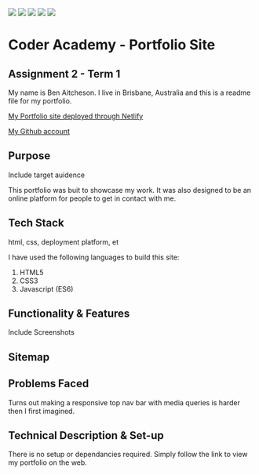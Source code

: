 <img src="https://img.shields.io/netlify/9226998f-7a02-479c-b33a-bd4ee87f8601?style=flat-square">
<img src="https://img.shields.io/tokei/lines/github/benaitcheson/portfolio-site?style=flat-square">
<img src="https://img.shields.io/github/languages/code-size/benaitcheson/portfolio-site?style=flat-square">
<img src="https://img.shields.io/github/downloads/benaitcheson/portfolio-site/total?style=flat-square">
<img src="https://img.shields.io/github/followers/benaitcheson?style=social">


# Coder Academy - Portfolio Site
## Assignment 2 - Term 1

My name is Ben Aitcheson. I live in Brisbane, Australia and this is a readme file for my portfolio. 

[My Portfolio site deployed through Netlify][1]

[My Github account][2]

## Purpose
Include target auidence

This portfolio was buit to showcase my work. It was also designed to be an online platform for people to get in contact with me.

## Tech Stack
html, css, deployment platform, et

I have used the following languages to build this site:
1. HTML5
2. CSS3
3. Javascript (ES6)


## Functionality & Features
Include Screenshots


## Sitemap



## Problems Faced

Turns out making a responsive top nav bar with media queries is harder then I first imagined.


## Technical Description & Set-up

There is no setup or dependancies required. Simply follow the link to view my portfolio on the web.





[1]: https://priceless-jackson-e53021.netlify.app/
[2]: https://github.com/benaitcheson
